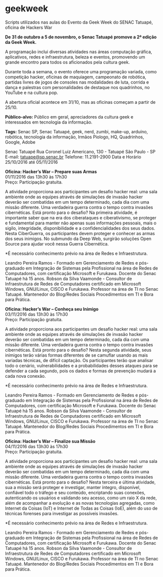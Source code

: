 # geekweek
Scripts utilizados nas aulas do Evento da Geek Week do SENAC Tatuapé, oficina de Hackers War

<b>De 31 de outubro a 5 de novembro, o Senac Tatuapé promove a 2ª edição da Geek Week.</b>

A programação inclui diversas atividades nas áreas computação gráfica, aplicativos, redes e infraestrutura, beleza e eventos, promovendo um grande encontro para todos os aficionados pela cultura geek.

Durante toda a semana, o evento oferece uma programação variada, como competição hacker, oficinas de maquiagem, campeonato de robótica, partidas livres de jogos de consoles nas modalidades de luta, corrida e dança e palestras com personalidades de destaque nos quadrinhos, no YouTube e na cultura pop.

A abertura oficial acontece em 31/10, mas as oficinas começam a partir de 25/10.

<b>Público-alvo:</b> Público em geral, apreciadores da cultura geek e interessados em tecnologia da informação.

<b>Tags:</b> Senac SP, Senac Tatuapé, geek, nerd, zumbi, make-up, arduíno, robótica, tecnologia da informação, Irmãos Piologo, HQ, Quadrinhos, Google, Adobe

Senac Tatuapé
Rua Coronel Luiz Americano, 130 - Tatuapé
São Paulo - SP
E-mail: tatuape@sp.senac.br
Telefone: 11.2191-2900
Data e Horário
25/10/2016 até 05/11/2016

<b>Oficina: Hacker’s War – Prepare suas Armas</b><br>
01/11/2016 das 13h30 às 17h30<br>
Preço: Participação gratuita.<br>

A atividade proporciona aos participantes um desafio hacker real: uma sala ambiente onde as equipes através de simulações de invasão hacker deverão ser combatidas em um tempo determinado, cada dia com uma missão diferente.
Uma verdadeira guerra contra o tempo contra invasões cibernéticas. Está pronto para o desafio?
Na primeira atividade, é importante saber que na era dos ciberataques e ciberativismo, se proteger e fundamental para manter não apenas suas informações pessoais, mais o sigilo, integridade, disponibilidade e a confidencialidades dos seus dados. Nesta CiberGuerra, os participantes devem proteger e conhecer as armas dos seus inimigos. No submundo da Deep Web, surgirão soluções Open Source para ajudar você nessa Guerra Cibernética.

*É necessário conhecimento prévio na área de Redes e Infraestrutura.

Leandro Pereira Ramos - Formado em Gerenciamento de Redes e pós-graduado em Integração de Sistemas pela Profissional na área de Redes de Computadores, com certificação Microsoft e Furukawa. Docente do Senac Tatuapé há 15 anos. 
Robson da Silva Vaamonde - Consultor de Infraestrutura de Redes de Computadores certificado em Microsoft Windows, GNU/Linux, CISCO e Furukawa. Professor na área de TI no Senac Tatuapé. Mantenedor do Blog/Redes Sociais Procedimentos em TI e Bora para Prática.

<b>Oficina: Hacker’s War – Conheça seu Inimigo</b><br>
03/11/2016 das 13h30 às 17h30<br>
Preço: Participação gratuita.<br>

A atividade proporciona aos participantes um desafio hacker real: uma sala ambiente onde as equipes através de simulações de invasão hacker deverão ser combatidas em um tempo determinado, cada dia com uma missão diferente.
Uma verdadeira guerra contra o tempo contra invasões cibernéticas. Está pronto para o desafio?
Nesta segunda atividade, seus inimigos terão várias formas diferentes de se camuflar usando as mais variadas técnicas, de difícil captação. Os participantes terão que analisar todo o cenário, vulnerabilidades e a probabilidades desses ataques para se defender a cada segundo, pois os dados e formas de prevenção mudará a cada nova conexão.

*É necessário conhecimento prévio na área de Redes e Infraestrutura.

Leandro Pereira Ramos - Formado em Gerenciamento de Redes e pós-graduado em Integração de Sistemas pela Profissional na área de Redes de Computadores, com certificação Microsoft e Furukawa. Docente do Senac Tatuapé há 15 anos. 
Robson da Silva Vaamonde - Consultor de Infraestrutura de Redes de Computadores certificado em Microsoft Windows, GNU/Linux, CISCO e Furukawa. Professor na área de TI no Senac Tatuapé. Mantenedor do Blog/Redes Sociais Procedimentos em TI e Bora para Prática.

<b>Oficina: Hacker’s War – Finalize sua Missão</b><br>
04/11/2016 das 13h30 às 17h30<br>
Preço: Participação gratuita.<br>

A atividade proporciona aos participantes um desafio hacker real: uma sala ambiente onde as equipes através de simulações de invasão hacker deverão ser combatidas em um tempo determinado, cada dia com uma missão diferente.
Uma verdadeira guerra contra o tempo contra invasões cibernéticas. Está pronto para o desafio?
Nesta terceira e última atividade, sua a missão será proteger e investigar, manter íntegro, disponível, confiável todo o tráfego e seu conteúdo, encriptando suas conexões, autenticando os usuários e validando seu acesso, como um raio X da rede, além de acompanhar a evolução e as novas tecnologias agregadas, como Internet da Coisas (IoT) e Internet de Todas as Coisas (IoE), além do uso de técnicas forenses para investigar as possíveis invasões.

*É necessário conhecimento prévio na área de Redes e Infraestrutura.

Leandro Pereira Ramos - Formado em Gerenciamento de Redes e pós-graduado em Integração de Sistemas pela Profissional na área de Redes de Computadores, com certificação Microsoft e Furukawa. Docente do Senac Tatuapé há 15 anos. 
Robson da Silva Vaamonde - Consultor de Infraestrutura de Redes de Computadores certificado em Microsoft Windows, GNU/Linux, CISCO e Furukawa. Professor na área de TI no Senac Tatuapé. Mantenedor do Blog/Redes Sociais Procedimentos em TI e Bora para Prática.
